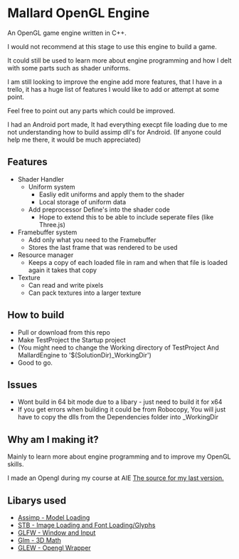 # Mallard OpenGL Engine

An OpenGL game engine written in C++.

I would not recommend at this stage to use this engine to build a game.

It could still be used to learn more about engine programming and how I delt with some parts such as shader uniforms.

I am still looking to improve the engine add more features, 
that I have in a trello, it has a huge list of features I would like to add or attempt at some point. 

Feel free to point out any parts which could be improved.

I had an Android port made, It had everything execpt file loading due to me not understanding how to build assimp dll's for Android.
(If anyone could help me there, it would be much appreciated)

## Features 

* Shader Handler
  * Uniform system
    * Easliy edit uniforms and apply them to the shader
    * Local storage of uniform data
  * Add preprocessor Define's into the shader code
    * Hope to extend this to be able to include seperate files (like Three.js)
* Framebuffer system
  * Add only what you need to the Framebuffer
  * Stores the last frame that was rendered to be used 
* Resource manager
  * Keeps a copy of each loaded file in ram and when that file is loaded again it takes that copy
* Texture
  * Can read and write pixels
  * Can pack textures into a larger texture

## How to build

* Pull or download from this repo
* Make TestProject the Startup project
* (You might need to change the Working directory of TestProject And MallardEngine to '$(SolutionDir)_WorkingDir')
* Good to go.

## Issues

* Wont build in 64 bit mode due to a libary - just need to build it for x64
* If you get errors when building it could be from Robocopy,
You will just have to copy the dlls from the Dependencies folder into _WorkingDir

## Why am I making it?

Mainly to learn more about engine programming and to improve my OpenGL skills.

I made an Opengl during my course at AIE [The source for my last version.](https://bitbucket.org/jamesy012/aieopengl/src/bc2dfbbee3f4cd8182576028425c625dcc509b31/Projects/LibEngine/?at=master)

## Libarys used

* [Assimp - Model Loading](https://github.com/assimp/assimp)
* [STB - Image Loading and Font Loading/Glyphs](https://github.com/nothings/stb)
* [GLFW - Window and Input](http://www.glfw.org/)
* [Glm - 3D Math](https://glm.g-truc.net/0.9.8/index.html)
* [GLEW - Opengl Wrapper](http://glew.sourceforge.net/)
